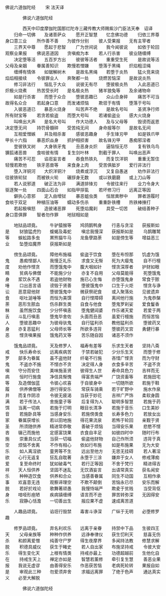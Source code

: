   佛说六道伽陀经
　　宋 法天译




　　　　佛说六道伽陀经

　　　　西天中印度摩伽陀国那烂陀寺三藏传教大师赐紫沙门臣法天奉　诏译
　　归命一切佛　　及诸菩萨众
　　愿开正智慧　　忆念佛功德
　　归依三界尊　　身口意三业
　　所作善不善　　为彼作分别
　　彼人受果报　　无有主宰者
　　三界天中尊　　愿起于悲智
　　广为世间说　　我今闻彼说
　　如依于轮回　　观察业果报
　　佛说恶道因　　贪嗔痴为本
　　若人行杀害　　彼业随缠缚
　　决定堕等活　　五百岁方出
　　彼彼等活者　　重重受生死
　　是故说等活　　父母及亲姻
　　眷属善知识　　欺慢若憎嫌
　　堕落于黑绳　　炽焰粗涩绳
　　缠缚有情体　　如锯解树木
　　是故名黑绳　　若堕于炎热
　　猛火竞来烧　　焰焰相接续
　　令彼罪业人　　奔聚都一处
　　烧燃苦恼深　　是故说炎热
　　修习非法行　　恼乱于大众
　　说彼无有尽　　堕彼极炎热
　　入此恶道已　　炽极火烧煮
　　热苦受长时　　是名极炎热
　　猪羊狼兔等　　及余诸物命
　　如是行杀害　　而堕于众合
　　堕彼恶趣已　　众山合身碎
　　痛苦不可当　　故得名众合
　　若起身口意　　而发诸烦恼
　　欺诳于有情　　堕落于号叫
　　入彼恶道已　　暴恶火烧身
　　叫苦声不绝　　是故名号叫
　　圣贤净行师　　所有财宝等
　　若贪若偷盗　　而堕大号叫
　　若诸偷盗业　　感大火烧身
　　叫唤出大声　　是名大号叫
　　作大功德人　　及与父母等
　　毁谤而返恩　　决定堕无间
　　持罚骨髓碎　　受苦纯无间
　　身命报等尔　　是故名无间
　　互相爱憎嫉　　并及相杀害
　　感彼恶趣身　　手生锋刃甲
　　如是铁爪甲　　甲长十六指
　　暴恶炽焱身　　抓护相损害
　　故名锋刃甲　　愚痴邪淫者
　　登彼铁叉树　　大身铁牙鬼
　　丑恶身炎炽　　逼恼恒无尽
　　复有铁乌鸟　　獯狐诸恶兽
　　食啖彼有情　　复生剑叶林
　　割截于罪人　　叫唤出恶声
　　痛苦不可忍　　谄诳妄言者
　　吞食热铁丸　　而复饮洋铜
　　重重无暂住　　轻慢若欺他
　　铁牙恶兽等　　来食身上肉
　　受苦俱胝岁　　爱行非法行
　　堕入洋铜河　　大炽洋铜汁
　　烧煮或浮沉　　又复自愚迷
　　劝作非法行　　往彼铁轮狱
　　而被铁火轮　　碾拶身无数
　　或以铁磨磨　　或上刀山等
　　若人说邪道　　破正法为非
　　满道排锋刃　　令彼往来行
　　业力令身大　　驱逐聚一处
　　四面山石合　　如指甲拶虱
　　若坏修习行　　远离正等因
　　僻执心意邪　　定入由增狱
　　暴恶蛆虫类　　恒居粪秽中
　　罪者游履时　　食啖于双足
　　种植压油等　　蠕动多伤杀
　　重重卧铁槽　　热铁棒捶打
　　若起极嗔怒　　造彼诸恶罪
　　死堕焰魔刹　　具受一切苦
　　破结善种子　　身口意俱罪
　　智者勿作罪　　地狱相如是

　　地狱品颂竟。
　　牛驴猿猴等　　鸠鸽鹅鸭身
　　行恚与贪淫　　获报斯如是
　　豺狼猛虎犳　　蝮蝎及毒蛇
　　嗔忿我慢深　　获报斯如是
　　乌鹊雕鹫等　　蜈蚣路多虫
　　罴熊猫牛马　　龙鱼孽路荼
　　如是傍生等　　增益恶三业
　　坠堕焰魔界　　获报斯如是

　　傍生品颂竟。
　　障他布施福　　偷盗于饮食
　　堕在布怛那　　饥虚为饿鬼
　　愚痴悭鄙人　　我慢乏礼乐
　　求食又无惭　　死为大瘿鬼
　　自不行檀度　　劝他作悭贪
　　而堕饿鬼中　　腹大咽如针
　　悭贪深厚者　　护财如眼睛
　　贫病与佛僧　　不能施少分
　　亦复不自用　　父母莫能得
　　死堕饿鬼身　　浆饮永不遇
　　若盗他财物　　施已心生悔
　　亦堕饿鬼身　　常食于脓唾
　　口出恶言语　　谤毁于贤善
　　堕彼饿鬼中　　口生于火炬
　　悭贪与诤讼　　恶意窥他财
　　堕彼饿鬼中　　微获祭祀食
　　或入聚落处　　见彼遗弃食
　　呕吐涎唾等　　而恒为美馔
　　自行悭障碍　　离间他行施
　　为鬼恭槃荼　　恶形生脓血
　　伤杀群生类　　自食与他食
　　堕鬼罗刹娑　　爱食鬘香粖
　　虽然施饮食　　少分怀嗔恚
　　堕鬼健闼婆　　作乐诸天爱
　　若爱于两舌　　斗乱行嗔恚
　　堕鬼毕舍佐　　头面而丑恶
　　虽爱行檀施　　而恒苦恼人
　　堕彼恶趣中　　为彼母驮鬼
　　自行猛利杀　　教他猛利杀
　　堕彼药叉身　　亦复恶猛利
　　父母师长等　　所欲多违背
　　堕彼药叉宫　　勇健行暴恶
　　悭贪嗔果报　　饿鬼药叉等
　　苦乐随自因　　诸恶不须作

　　饿鬼品颂竟。
　　天及修罗人　　福寿有差等
　　乐求生天者　　坚持八斋戒
　　快乐寿命长　　远离疾病苦
　　于禁若破犯　　少分乐生天
　　而堕于修罗　　部多为眷属
　　虽不盗他财　　纤毫不行施
　　吝惜广悭贪　　而为守财鬼
　　不盗亦不施　　不悭亦不贪
　　决定得人身　　衣食多辛苦
　　不盗不贪嗔　　守分而安住
　　美味施圣贤　　彼得生人世
　　寿命具色力　　吉祥而无病
　　恒时行施食　　净信具惭愧
　　得富贵端严　　广饶资畜等
　　若施田宅等　　及造僧伽蓝
　　令彼心欢喜　　于自彼身中
　　一切随所欲　　若施于鞋履
　　供养佛僧等　　游行得安乐
　　常获车骑乘　　若于旷野中
　　施水作泉井　　而复作阴凉
　　令彼无疲渴　　当获于妙花
　　吉祥广严饰　　柔软身圆满
　　若于传法人　　舍施童子等
　　后复得为人　　聪明多智慧
　　若施于药饵　　当离一切病
　　若施于灯明　　眼目长清净
　　若施于音乐　　口生美妙音
　　若施卧具等　　当感身安乐
　　若施傍类食　　长寿多色力
　　若放女出家　　眷属获增长
　　若以田地施　　得花果流泉
　　若怖于轮回　　亲觐于贤圣
　　所须随供养　　精进常恭敬
　　善破于烦恼　　当得安乐果
　　悲愍不悭吝　　辍己而施他
　　定感富饶果　　衣食自丰足
　　如彼四时中　　随时行布施
　　崇重具仪式　　当获一切福
　　偷盗他财物　　自己作所须
　　违背于真空　　烦恼不舍离
　　不作有相心　　依如行布施
　　如是布施果　　无为大安乐
　　如人离淫欲　　童男等不生
　　远出至他方　　无思无挂碍
　　若人著淫欲　　心行无返复
　　狂乱自耽著　　永堕于三涂
　　嫌弃于女人　　修戒薄痴爱
　　复至命终时　　犹如破毒气
　　若行正等因　　不舍于梵行
　　精进得吉祥　　天人恒供养
　　坚固不迷乱　　无饮酒妄言
　　出语常真实　　获名闻安乐
　　种种造饮食　　供养和合众
　　当感善眷属　　同生不动国
　　互相作承事　　欢喜意无违
　　观察谛理空　　不欺不颠倒
　　苦恼永已尽　　安乐而解脱
　　若好於戏论　　歌舞著顽愚
　　我慢恃端严　　欺夌于贫贱
　　当受背伛身　　喑哑形痤陋
　　疾病镇缠缚　　语言而不逊
　　罪苦转弥深　　无因得安乐
　　寂静心恬澹　　一切善出生
　　报应果不虚　　速成离苦道

　　人趣品颂竟。
　　谄诳行毁禁　　毒害斗诤深
　　广纵于无明　　必堕修罗趣

　　修罗品颂竟。
　　弃名利欢乐　　远离于亲眷
　　持禁中下品　　生彼四王天
　　父母亲族等　　种种作供养
　　远诤奉律仪　　获生忉利天
　　慈喜无伤杀　　和颜离爱憎
　　纯善守尸罗　　得生夜摩界
　　多闻持法教　　修慧求解脱
　　积德具威仪　　获生于睹史
　　若人自出家　　布施坚持戒
　　令彼大安乐　　得生变化天
　　上根有情类　　持戒亦最上
　　功德超越前　　生他化自在
　　持戒生天上　　禅定亦如是
　　智慧若薰修　　牵引复生慧
　　善恶业果报　　我说无虚谬
　　由善得安乐　　作恶获苦恼
　　老病死轮转　　果报自如是
　　审观此三种　　勿爱须弃舍
　　求福远离罪　　了绝于色声
　　通达真实义　　必至大解脱

　　　　佛说六道伽陀经


